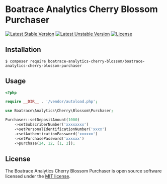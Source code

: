 # Boatrace Analytics Cherry Blossom Purchaser

[![Latest Stable Version](https://poser.pugx.org/boatrace-analytics-cherry-blossom/boatrace-analytics-cherry-blossom-purchaser/v/stable)](https://packagist.org/packages/boatrace-analytics-cherry-blossom/boatrace-analytics-cherry-blossom-purchaser)
[![Latest Unstable Version](https://poser.pugx.org/boatrace-analytics-cherry-blossom/boatrace-analytics-cherry-blossom-purchaser/v/unstable)](https://packagist.org/packages/boatrace-analytics-cherry-blossom/boatrace-analytics-cherry-blossom-purchaser)
[![License](https://poser.pugx.org/boatrace-analytics-cherry-blossom/boatrace-analytics-cherry-blossom-purchaser/license)](https://packagist.org/packages/boatrace-analytics-cherry-blossom/boatrace-analytics-cherry-blossom-purchaser)

## Installation
```
$ composer require boatrace-analytics-cherry-blossom/boatrace-analytics-cherry-blossom-purchaser
```

## Usage
```php
<?php

require __DIR__ . '/vendor/autoload.php';

use Boatrace\Analytics\Cherry\Blossom\Purchaser;

Purchaser::setDepositAmount(1000)
    ->setSubscriberNumber('xxxxxxxx')
    ->setPersonalIdentificationNumber('xxxx')
    ->setAuthenticationPassword('xxxxxx')
    ->setPurchasePassword('xxxxxx')
    ->purchase(24, 12, [1, 2]);
```

## License
The Boatrace Analytics Cherry Blossom Purchaser is open source software licensed under the [MIT license](LICENSE).
